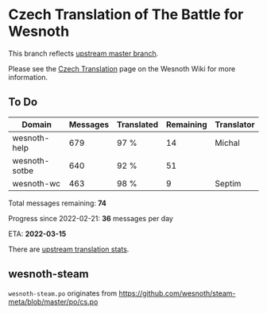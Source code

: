# Czech Translation of The Battle for Wesnoth

This branch reflects [upstream master branch](https://github.com/wesnoth/wesnoth/tree/master).

Please see the [Czech Translation](https://wiki.wesnoth.org/CzechTranslation) page on the Wesnoth Wiki for more information.

## To Do

Domain | Messages | Translated | Remaining | Translator
------ | -------- | ---------- | --------- | ----------
wesnoth-help | 679 | 97 % | 14 | Michal
wesnoth-sotbe | 640 | 92 % | 51 |
wesnoth-wc | 463 | 98 % | 9 | Septim

Total messages remaining: **74**

Progress since 2022-02-21: **36** messages per day

ETA: **2022-03-15**

There are [upstream translation stats](https://www.wesnoth.org/gettext/?view=langs&version=master&lang=cs).

## wesnoth-steam
`wesnoth-steam.po` originates from https://github.com/wesnoth/steam-meta/blob/master/po/cs.po
